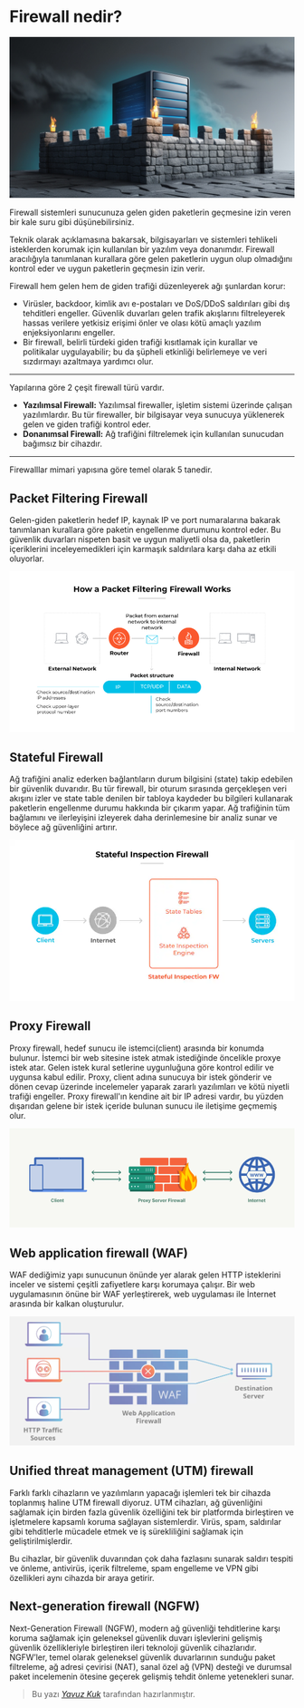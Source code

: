 # Firewall nedir?

<img src='../assets/network/firewall/firewall.jpg'>

Firewall sistemleri sunucunuza gelen giden paketlerin geçmesine izin veren bir kale suru gibi düşünebilirsiniz. 

Teknik olarak açıklamasına bakarsak, bilgisayarları ve sistemleri tehlikeli isteklerden korumak için kullanılan bir yazılım veya donanımdır. Firewall aracılığıyla tanımlanan kurallara göre gelen paketlerin uygun olup olmadığını kontrol eder ve uygun paketlerin geçmesin izin verir.

Firewall hem gelen hem de giden trafiği düzenleyerek ağı şunlardan korur:

- Virüsler, backdoor, kimlik avı e-postaları ve DoS/DDoS saldırıları gibi dış tehditleri engeller. Güvenlik duvarları gelen trafik akışlarını filtreleyerek hassas verilere yetkisiz erişimi önler ve olası kötü amaçlı yazılım enjeksiyonlarını engeller.
- Bir firewall, belirli türdeki giden trafiği kısıtlamak için kurallar ve politikalar uygulayabilir; bu da şüpheli etkinliği belirlemeye ve veri sızdırmayı azaltmaya yardımcı olur.

***
Yapılarına göre 2 çeşit firewall türü vardır.
- <b>Yazılımsal Firewall:</b> Yazılımsal firewaller, işletim sistemi üzerinde çalışan yazılımlardır. Bu tür firewaller, bir bilgisayar veya sunucuya yüklenerek gelen ve giden trafiği kontrol eder.
- <b>Donanımsal Firewall:</b> Ağ trafiğini filtrelemek için kullanılan sunucudan bağımsız bir cihazdır.

***

Firewalllar mimari yapısına göre temel olarak 5 tanedir.

## Packet Filtering Firewall
Gelen-giden paketlerin hedef IP, kaynak IP ve port numaralarına bakarak tanımlanan kurallara göre paketin engellenme durumunu kontrol eder.
Bu güvenlik duvarları nispeten basit ve uygun maliyetli olsa da, paketlerin içeriklerini inceleyemedikleri için karmaşık saldırılara karşı daha az etkili oluyorlar.

<img src='../assets/network/firewall/packetFiltering.png'></img>

## Stateful Firewall
Ağ trafiğini analiz ederken bağlantıların durum bilgisini (state) takip edebilen bir güvenlik duvarıdır. Bu tür firewall, bir oturum sırasında gerçekleşen veri akışını izler ve state table denilen bir tabloya kaydeder bu bilgileri kullanarak paketlerin engellenme durumu hakkında bir çıkarım yapar. Ağ trafiğinin tüm bağlamını ve ilerleyişini izleyerek daha derinlemesine bir analiz sunar ve böylece ağ güvenliğini artırır.

<img src='../assets/network/firewall/statefullFirewall.webp'>

## Proxy Firewall
Proxy firewall, hedef sunucu ile istemci(client) arasında bir konumda bulunur. İstemci bir web sitesine istek atmak istediğinde öncelikle proxye istek atar. Gelen istek kural setlerine uygunluğuna göre kontrol edilir ve uygunsa kabul edilir. Proxy, client adına sunucuya bir istek gönderir ve dönen cevap üzerinde incelemeler yaparak zararlı yazılımları ve kötü niyetli trafiği engeller. Proxy firewall'ın kendine ait bir IP adresi vardır, bu yüzden dışarıdan gelene bir istek içeride bulunan sunucu ile iletişime geçmemiş olur.

<img src='../assets/network/firewall/proxyFirewall.png'>

## Web application firewall (WAF)
WAF dediğimiz yapı sunucunun önünde yer alarak gelen HTTP isteklerini inceler ve sistemi çeşitli zafiyetlere karşı korumaya çalışır. Bir web uygulamasının önüne bir WAF yerleştirerek, web uygulaması ile İnternet arasında bir kalkan oluşturulur. 

<img src='../assets/network/firewall/waf.webp'>

## Unified threat management (UTM) firewall
Farklı farklı cihazların ve yazılımların yapacağı işlemleri tek bir cihazda toplanmış haline UTM firewall diyoruz. UTM cihazları, ağ güvenliğini sağlamak için birden fazla güvenlik özelliğini tek bir platformda birleştiren ve işletmelere kapsamlı koruma sağlayan sistemlerdir. Virüs, spam, saldırılar gibi tehditlerle mücadele etmek ve iş sürekliliğini sağlamak için geliştirilmişlerdir.

Bu cihazlar, bir güvenlik duvarından çok daha fazlasını sunarak saldırı tespiti ve önleme, antivirüs, içerik filtreleme, spam engelleme ve VPN gibi özellikleri aynı cihazda bir araya getirir.

## Next-generation firewall (NGFW)

Next-Generation Firewall (NGFW), modern ağ güvenliği tehditlerine karşı koruma sağlamak için geleneksel güvenlik duvarı işlevlerini gelişmiş güvenlik özellikleriyle birleştiren ileri teknoloji güvenlik cihazlarıdır. NGFW’ler, temel olarak geleneksel güvenlik duvarlarının sunduğu paket filtreleme, ağ adresi çevirisi (NAT), sanal özel ağ (VPN) desteği ve durumsal paket incelemenin ötesine geçerek gelişmiş tehdit önleme yetenekleri sunar.

> Bu yazı [_Yavuz Kuk_](https://www.linkedin.com/in/yavuzkuk/) tarafından hazırlanmıştır.

